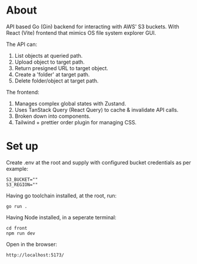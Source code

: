 # About

API based Go (Gin) backend for interacting with AWS' S3 buckets. With React (Vite) frontend that mimics OS file system explorer GUI.

The API can:

1. List objects at queried path.
2. Upload object to target path.
3. Return presigned URL to target object.
4. Create a 'folder' at target path.
5. Delete folder/object at target path.

The frontend:

1. Manages complex global states with Zustand.
2. Uses TanStack Query (React Query) to cache & invalidate API calls.
3. Broken down into components.
4. Tailwind + prettier order plugin for managing CSS.



# Set up

Create .env at the root and supply with configured bucket credentials as per example:

    S3_BUCKET=""
    S3_REGION=""


Having go toolchain installed, at the root, run:

    go run .

Having Node installed, in a seperate terminal:

    cd front
    npm run dev

Open in the browser:

    http://localhost:5173/
